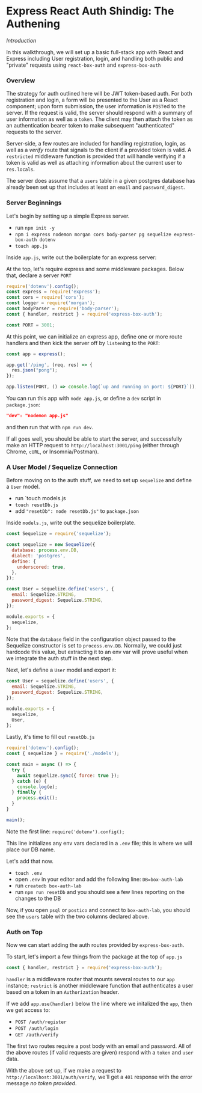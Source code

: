 # Express React Auth Shindig: The Authening

_Introduction_

In this walkthrough, we will set up a basic full-stack app with React and Express including User registration, login, and handling both public and "private" requests using `react-box-auth` and `express-box-auth`

### Overview

The strategy for auth outlined here  will be JWT token-based auth.  For both registration and login, a form will be presented to the User as a React component; upon form submission, the user information is `POST`ed to the server.  If the request is valid, the server should respond with a summary of user information as well as a `token`.  The client may then attach the token as an authentication bearer token to make subsequent "authenticated" requests to the server.

Server-side, a few routes are included for handling registration, login, as well as a _verify_ route that signals to the client if a provided token is valid.  A `restricted` middleware function is provided that will handle verifying if a token is valid as well as attaching information about the current user to `res.locals`.

The server does assume that a `users` table in a given postgres database has already been set up that includes at least an `email` and `password_digest`.

### Server Beginnings

Let's begin by setting up a simple Express server.

- run `npm init -y`
- `npm i express nodemon morgan cors body-parser pg sequelize express-box-auth dotenv`
- `touch app.js`

Inside `app.js`, write out the boilerplate for an express server:

At the top, let's require express and some middleware packages.  Below that, declare a server `PORT`

```js
require('dotenv').config();
const express = require('express');
const cors = require('cors');
const logger = require('morgan');
const bodyParser = require('body-parser');
const { handler, restrict } = require('express-box-auth');

const PORT = 3001;
```

At this point, we can initialize an express app, define one or more route handlers and then kick the server off by `listen`ing to the `PORT`:

```js
const app = express();

app.get('/ping', (req, res) => {
  res.json("pong");
});

app.listen(PORT, () => console.log(`up and running on port: ${PORT}`));
```

You can run this app with `node app.js`, or define a `dev` script in `package.json`:

```json
"dev": "nodemon app.js"
```

and then run that with `npm run dev`.

If all goes well, you should be able to start the server, and successfully make an HTTP request to `http://localhost:3001/ping` (either through Chrome, `cURL`, or Insomnia/Postman).

### A User Model / Sequelize Connection

Before moving on to the auth stuff, we need to set up `sequelize` and define a `User` model.

- run `touch models.js
- `touch resetDb.js`
- add `"resetDb": node resetDb.js"` to `package.json`

Inside `models.js`, write out the sequelize boilerplate.

```js
const Sequelize = require('sequelize');

const sequelize = new Sequelize({
  database: process.env.DB,
  dialect: 'postgres',
  define: {
    underscored: true,
  },
});

const User = sequelize.define('users', {
  email: Sequelize.STRING,
  password_digest: Sequelize.STRING,
});

module.exports = {
  sequelize,
};
```

Note that the `database` field in the configuration object passed to the Sequelize constructor is set to `process.env.DB`.  Normally, we could just hardcode this value, but extracting it to an env var will prove useful when we integrate the auth stuff in the next step.

Next, let's define a `User` model and export it:

```js
const User = sequelize.define('users', {
  email: Sequelize.STRING,
  password_digest: Sequelize.STRING,
});

module.exports = {
  sequelize,
  User,
};
```

Lastly, it's time to fill out `resetDb.js`

```js
require('dotenv').config();
const { sequelize } = require('./models');

const main = async () => {
  try {
    await sequelize.sync({ force: true });
  } catch (e) {
    console.log(e);
  } finally {
    process.exit();
  }
}

main();
```

Note the first line: `require('dotenv').config();`

This line initializes any env vars declared in a `.env` file; this is where we will place our DB name.

Let's add that now.
 
- `touch .env`
- open `.env` in your editor and add the following line: `DB=box-auth-lab`
- run `createdb box-auth-lab`
- run `npm run resetDb` and you should see a few lines reporting on the changes to the DB

Now, if you open `psql` or `postico` and connect to `box-auth-lab`, you should see the `users` table with the two columns declared above.

### Auth on Top

Now we can start adding the auth routes provided by `express-box-auth`.

To start, let's import a few things from the package at the top of `app.js`

```js
const { handler, restrict } = require('express-box-auth');
```

`handler` is a middleware router that mounts several routes to our `app` instance; `restrict` is another middleware function that authenticates a user based on a token in an `Authorization` header.

If we add `app.use(handler)` below the line where we initalized the `app`, then we get access to:

- `POST /auth/register`
- `POST /auth/login`
- `GET /auth/verify`

The first two routes require a post body with an email and password.  All of the above routes (if valid requests are given) respond with a `token` and `user` data.

With the above set up, if we make a request to `http://localhost:3001/auth/verify`, we'll get a `401` response with the error message *no token provided*.